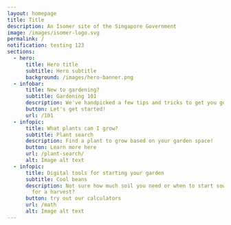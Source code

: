 ```yaml
---
layout: homepage
title: Title
description: An Isomer site of the Singapore Government
image: /images/isomer-logo.svg
permalink: /
notification: testing 123
sections:
  - hero:
      title: Hero title
      subtitle: Hero subtitle
      background: /images/hero-banner.png
  - infobar:
      title: New to gardening?
      subtitle: Gardening 101
      description: We've handpicked a few tips and tricks to get you going
      button: Let's get started!
      url: /101
  - infopic:
      title: What plants can I grow?
      subtitle: Plant search
      description: Find a plant to grow based on your garden space!
      button: Learn more here
      url: /plant-search/
      alt: Image alt text
  - infopic:
      title: Digital tools for starting your garden
      subtitle: Cool beans
      description: Not sure how much soil you need or when to start sowing your seeds
        for a harvest?
      button: try out our calculators
      url: /math
      alt: Image alt text
---
```

